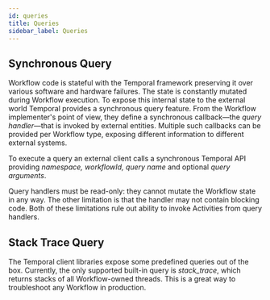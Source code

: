 ```yaml
---
id: queries
title: Queries
sidebar_label: Queries
---
```


## Synchronous Query

Workflow code is stateful with the Temporal framework preserving it over various software and hardware failures. The state is constantly mutated during Workflow execution. To expose this internal state to the external world Temporal provides a synchronous query feature. From the Workflow implementer's point of view, they define a synchronous callback—the _query handler_—that is invoked by external entities. Multiple such callbacks can be provided per Workflow type, exposing different information to different external systems.

To execute a query an external client calls a synchronous Temporal API providing _namespace, workflowId, query name_ and optional _query arguments_.

Query handlers must be read-only: they cannot mutate the Workflow state in any way. The other limitation is that the handler may not contain blocking code. Both of these limitations rule out ability to invoke Activities from query handlers.

## Stack Trace Query

The Temporal client libraries expose some predefined queries out of the box. Currently, the only supported built-in query is _stack_trace_, which returns stacks of all Workflow-owned threads. This is a great way to troubleshoot any Workflow in production.
